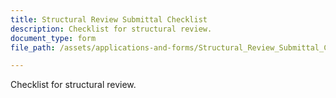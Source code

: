 ```yaml
---
title: Structural Review Submittal Checklist
description: Checklist for structural review.
document_type: form
file_path: /assets/applications-and-forms/Structural_Review_Submittal_Checklist.pdf

---
```

Checklist for structural review. 
